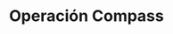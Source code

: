 ﻿---
title: "Operación Compass"
permalink: periodes_1019.html
layout: periode
dataInici: 1940-12-09
dataFi: 1941-02-09
sidebar: periodes
pares:
  - 660:
    title: "Guerra del desierto"
    dataInici: "(1940-06-11)"
    dataFi: "(1943-02-04)"

fills:
  - 1020:
    title: "Batalla de Beda Fomm"
    dataInici: "(1941-02-06)"
    dataFi: "(1941-02-07)"

jocsPrincipals:
jocsEscenaris:
jocsEpoca:
jocsEpocaEscenaris:
---
